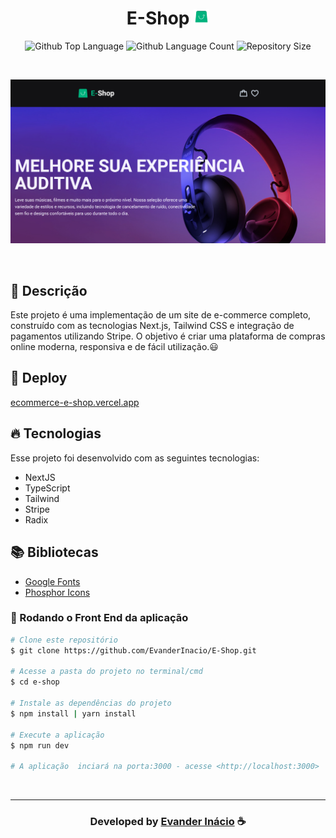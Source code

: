 <h1 align="center">
    E-Shop 
    <img width="25px" src="https://raw.githubusercontent.com/EvanderInacio/E-Shop/9e5389b386c8550d7fd30558fcf9aa8e51fe1db6/public/logo.svg"/>
</h1>

 <p align="center">
  <img alt="Github Top Language" src="https://img.shields.io/github/languages/top/EvanderInacio/E-Shop?color=00875f">
  <img alt="Github Language Count" src="https://img.shields.io/github/languages/count/EvanderInacio/E-Shop?color=00875f">
  <img alt="Repository Size" src="https://img.shields.io/github/repo-size/EvanderInacio/E-Shop?color=00875f">
</p>

<br>

![Resultado final do projeto](https://raw.githubusercontent.com/EvanderInacio/E-Shop/master/public/preview.png)

<br>

## 📝 Descrição

Este projeto é uma implementação de um site de e-commerce completo, construído com as tecnologias Next.js, Tailwind CSS e integração de pagamentos utilizando Stripe. O objetivo é criar uma plataforma de compras online moderna, responsiva e de fácil utilização.😃

## 🚀 Deploy

[ecommerce-e-shop.vercel.app](https://ecommerce-e-shop.vercel.app/)

## 🔥 Tecnologias

Esse projeto foi desenvolvido com as seguintes tecnologias:

- NextJS
- TypeScript
- Tailwind
- Stripe
- Radix

## 📚 Bibliotecas

- [Google Fonts](https://fonts.google.com/)
- [Phosphor Icons](https://phosphoricons.com/)


### 🎲 Rodando o Front End da aplicação

```bash
# Clone este repositório
$ git clone https://github.com/EvanderInacio/E-Shop.git

# Acesse a pasta do projeto no terminal/cmd
$ cd e-shop

# Instale as dependências do projeto
$ npm install | yarn install 

# Execute a aplicação
$ npm run dev

# A aplicação  inciará na porta:3000 - acesse <http://localhost:3000>
```

<br>

---

  <h3 align="center"> Developed by <a href="https://www.linkedin.com/in/evander-inacio/">Evander Inácio</a> ☕</h3>
